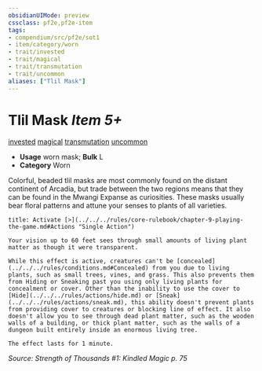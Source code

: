 ```yaml
---
obsidianUIMode: preview
cssclass: pf2e,pf2e-item
tags:
- compendium/src/pf2e/sot1
- item/category/worn
- trait/invested
- trait/magical
- trait/transmutation
- trait/uncommon
aliases: ["Tlil Mask"]
---
```

# Tlil Mask *Item 5+*  
[invested](../../../rules/traits/invested.md)  [magical](../../../rules/traits/magical.md)  [transmutation](../../../rules/traits/transmutation.md)  [uncommon](../../../rules/traits/uncommon.md)  

- **Usage** worn mask; **Bulk** L
- **Category** Worn

Colorful, beaded tlil masks are most commonly found on the distant continent of Arcadia, but trade between the two regions means that they can be found in the Mwangi Expanse as curiosities. These masks usually bear floral patterns and attune your senses to plants of all varieties.

```ad-embed-ability
title: Activate [>](../../../rules/core-rulebook/chapter-9-playing-the-game.md#Actions "Single Action")

Your vision up to 60 feet sees through small amounts of living plant matter as though it were transparent.

While this effect is active, creatures can't be [concealed](../../../rules/conditions.md#Concealed) from you due to living plants, such as small trees, vines, and grass. This also prevents them from Hiding or Sneaking past you using only living plants for concealment or cover. Other than the inability to use the cover to [Hide](../../../rules/actions/hide.md) or [Sneak](../../../rules/actions/sneak.md), this ability doesn't prevent plants from providing cover to creatures or blocking line of effect. It also doesn't allow you to see through dead plant matter, such as the wooden walls of a building, or thick plant matter, such as the walls of a dungeon built entirely inside an enormous living tree.

The effect lasts for 1 minute.
```

*Source: Strength of Thousands #1: Kindled Magic p. 75*
